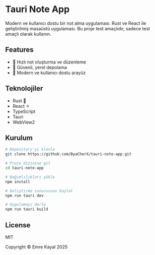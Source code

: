 # Tauri Note App

Modern ve kullanıcı dostu bir not alma uygulaması. Rust ve React ile geliştirilmiş masaüstü uygulaması.
Bu proje test amaçlıdır, sadece test amaçlı olarak kullanın.

## Features

- 📝 Hızlı not oluşturma ve düzenleme
- 💾 Güvenli, yerel depolama
- 🎨 Modern ve kullanıcı dostu arayüz

## Teknolojiler

- Rust 🦀
- React ⚛️
- TypeScript
- Tauri
- WebView2

## Kurulum

```bash
# Repository'yi klonla
git clone https://github.com/ByaCherX/tauri-note-app.git

# Proje dizinine git
cd tauri-note-app

# Bağımlılıkları yükle
npm install

# Geliştirme sunucusunu başlat
npm run tauri dev

# Uygulamayı derle
npm run tauri build
```

## License

MIT


Copyright © Emre Kayal 2025 
